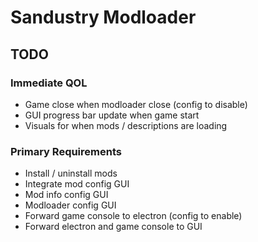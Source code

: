 # Sandustry Modloader

## TODO

### Immediate QOL

- Game close when modloader close (config to disable)
- GUI progress bar update when game start
- Visuals for when mods / descriptions are loading

### Primary Requirements

- Install / uninstall mods
- Integrate mod config GUI
- Mod info config GUI
- Modloader config GUI
- Forward game console to electron (config to enable)
- Forward electron and game console to GUI
